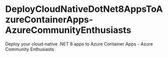 # DeployCloudNativeDotNet8AppsToAzureContainerApps-AzureCommunityEnthusiasts
Deploy your cloud-native .NET 8 apps to Azure Container Apps - Azure Community Enthusiasts
